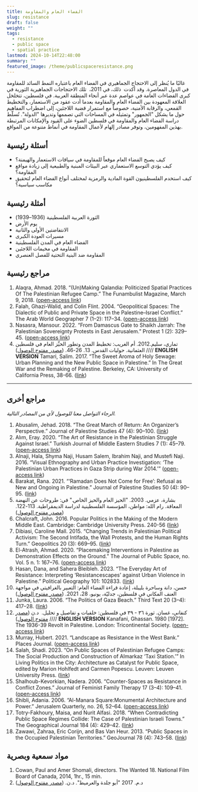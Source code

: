 ```yaml
---
title: الفضاء العام والمقاومة
slug: resistance
draft: false
weight: ""
tags:
  - resistance
  - public space
  - spatial practice
lastmod: 2024-10-14T22:48:00
summary: ""
featured_image: /theme/publicspaceresistance.png
---
```

غالبًا ما يُنظر إلى الاحتجاج الجماهيري في الفضاء العام باعتباره النمط السائد للمقاومة في الدول المعاصرة. وقد أكدت  ذلك، في 2011،  تلك الاحتجاجات الجماهيرية الثورية في كبرى الفضاءات العامة في عواصم عدة عبر أنحاء المنطقة العربية. في فلسطين، تتخلخل العلاقة المعهودة بين الفضاء العام والمقاومة بعدما أدت عقود من الاستعمار، والتخطيط القمعي، والرقابة الأمنية، خصوصاً مع استمرار قضية اللاجئين، إلى اضطراب المفاهيم حول ما يشكل "الجمهور" وتمثيله في المساحات التي تصممها وتديرها "الدولة". تُسلّط دراسة الفضاء العام والمقاومة في فلسطين الضوء على القيود والإمكانات المرتبطة بهذين المفهومين، وتوفر مصادر إلهام لأعمال المقاومة في أنماط متنوعة من المواقع.

## أسئلة رئيسية

- كيف يصبح الفضاء العام موقعاً للمقاومة في سياقات الاستعمار والهيمنة؟  
- كيف يؤدي التوسع الاستعماري عبر البيئات المبنية والطبيعية إلى زيادة مواقع المقاومة؟
- كيف استخدم الفلسطينيون القوة المادية والرمزية لمختلف أنواع الفضاء العام لتحقيق مكاسب سياسية؟

## أمثلة رئيسية

- الثورة العربية الفلسطينية (1936–1939)
- يوم الأرض
- الانتفاضتين الأولى والثانية
- مسيرات العودة الكبرى
- الفضاء العام في المدن الفلسطينية
- المقاومة في مخيمات اللاجئين
- المقاومة ضد البنية التحتية للفصل العنصري

## مراجع رئيسية

1. Alaqra, Ahmad. 2018. “(Un)Making Qalandia: Politicized Spatial Practices Of The Palestinian Refugee Camp.” The Funambulist Magazine, March 9, 2018. ([open-access link](https://thefunambulist.net/magazine/16-proletarian-fortresses/unmaking-qalandia-politicized-spatial-practices-palestinian-refugee-camp-ahmad-alaqra)) 
2. Falah, Ghazi-Walid, and Colin Flint. 2004. “Geopolitical Spaces: The Dialectic of Public and Private Space in the Palestine–Israel Conflict.” The Arab World Geographer 7 (1–2): 117–34. ([open-access link](https://www.researchgate.net/profile/Colin-Flint-3/publication/292692290_Geopolitical_spaces_The_dialectic_of_public_and_private_space_in_the_Palestine-Israel_conflict/links/58a2433daca272046aafe6bd/Geopolitical-spaces-The-dialectic-of-public-and-private-space-in-the-Palestine-Israel-conflict.pdf?_tp=eyJjb250ZXh0Ijp7ImZpcnN0UGFnZSI6InB1YmxpY2F0aW9uIiwicGFnZSI6InB1YmxpY2F0aW9uIn19))
3. Nasasra, Mansour. 2022. “From Damascus Gate to Shaikh Jarrah: The Palestinian Sovereignty Protests in East Jerusalem.” Protest 1 (2): 329–45. ([open-access link](https://brill.com/view/journals/prot/1/2/article-p329_006.xml))
4. تماري، سليم.2012. أم الغريب: تخطيط المدن وتطور الحيِّز العام في فلسطين العثمانية. حوليات القدس. 13. 26-46. ([مصدر مفتوح الوصول](https://store.palestine-studies.org/sites/default/files/hq-articles/11464.pdf)) //// **ENGLISH VERSION**
Tamari, Salim. 2017. “The Sweet Aroma of Holy Sewage: Urban Planning and the New Public Space in Palestine.” In The Great War and the Remaking of Palestine. Berkeley, CA: University of California Press, 38-66. ([link](https://www.ucpress.edu/book/9780520291263/the-great-war-and-the-remaking-of-palestine)) 

----------------------

## مراجع أخرى

*الرجاء التواصل معنا للوصول لأي من المصادر التالية.*

1. Abusalim, Jehad. 2018. “The Great March of Return: An Organizer’s Perspective.” Journal of Palestine Studies 47 (4): 90–100. ([link](https://www.tandfonline.com/doi/abs/10.1525/jps.2018.47.4.90))
2. Alım, Eray. 2020. “The Art of Resistance in the Palestinian Struggle Against Israel.” Turkish Journal of Middle Eastern Studies 7 (1): 45–79. ([open-access link](https://dergipark.org.tr/tr/download/article-file/1112140))
3. Alnaji, Hala, Shyma Naji, Husam Salem, Ibrahim Naji, and Mustefi Naji. 2016. “Visual Ethnography and Urban Practice Investigation: ‘The Palestinian Urban Practices in Gaza Strip during War 2014.’” ([open-access link](https://dadun.unav.edu/handle/10171/42256))
4. Barakat, Rana. 2021. “‘Ramadan Does Not Come for Free’: Refusal as New and Ongoing in Palestine.” Journal of Palestine Studies 50 (4): 90–95. ([link](https://www.tandfonline.com/doi/full/10.1080/0377919X.2021.1979376))
5. بشارة، عزمي. 2003. "الحيز العام والحيز الخاص." في: طروحات عن النهضة المعاقة. رام الله: مواطن، المؤسسة الفلسطينية لدراسة الديمقراطية. 113-122. ([مصدر مفتوح الوصول](https://muwatin.birzeit.edu/sites/default/files/publications/attachments/Azmi%20Bishara%20-%20Theses%20on%20a%20Deferred%20Awakening.pdf))
6. Chalcraft, John. 2016. Popular Politics in the Making of the Modern Middle East. Cambridge: Cambridge University Press. 240-56 ([link](https://www.cambridge.org/core/books/popular-politics-in-the-making-of-the-modern-middle-east/B257838D0E0216619D790D12058D70EF))
7. Dibiasi, Caroline Mall. 2015. “Changing Trends in Palestinian Political Activism: The Second Intifada, the Wall Protests, and the Human Rights Turn.” Geopolitics 20 (3): 669–95. ([link](https://www.tandfonline.com/doi/abs/10.1080/14650045.2015.1028028))
8. El-Atrash, Ahmad. 2020. “Placemaking Interventions in Palestine as Demonstration Effects on the Ground.” The Journal of Public Space, no. Vol. 5 n. 1: 167–76. ([open-access link](https://www.journalpublicspace.org/index.php/jps/article/view/1256/769))
9. Hasan, Dana, and Sahera Bleibleh. 2023. “The Everyday Art of Resistance: Interpreting ‘Resistancescapes’ against Urban Violence in Palestine.” Political Geography 101: 102833. ([link](https://www.sciencedirect.com/science/article/abs/pii/S0962629823000112))
10. حسن، دانة وساحرة بليبلة، إعادة قراءة الفضاء العام: التعبير بالغرافيتي في مواجهة العنف المكاني في فلسطين، جدليّة، يونيو، 28، 2021. ([مصدر مفتوح الوصول](https://www.jadaliyya.com/Details/43033)) 
11. Junka, Laura. 2006. “The Politics of Gaza Beach.” Third Text 20 (3–4): 417–28. ([link](https://www.tandfonline.com/doi/full/10.1080/09528820600855428))
12. كنفاني، غسان. ثورة ٣٦ - ٣٩ في فلسطين: خلفيات و تفاصيل و تحليل.  د.ن ([مصدر مفتوح الوصول](https://archive.org/details/36393/page/n1/mode/2up)) //// **ENGLISH VERSION** Kanafani, Ghassan. 1980 [1972]. The 1936-39 Revolt in Palestine. London: Tricontinental Society. ([open-access link](https://yplus.ps/wp-content/uploads/2021/01/Kanafani-Ghassan-The-1936-39-Revolt-in-Palestine.pdf))
13. Murray, Hubert. 2021. “Landscape as Resistance in the West Bank.” Places Journal. ([open-access link](https://placesjournal.org/article/battir-landscape-as-palestinian-resistance-in-the-west-bank))
14. Salah, Shadi. 2023. “On Public Spaces of Palestinian Refugee Camps: The Social Production and Construction of Almarkaz ‘Taxi Station.’” In Living Politics in the City: Architecture as Catalyst for Public Space, edited by Marion Hohlfedt and Carmen Popescu. Leuven: Leuven University Press. ([link](https://lup.be/products/168948)) 
15. Shalhoub-Kevorkian, Nadera. 2006. “Counter-Spaces as Resistance in Conflict Zones.” Journal of Feminist Family Therapy 17 (3–4): 109–41. ([open-access link](https://www.tandfonline.com/doi/pdf/10.1300/J086v17n03_07))
16. Shibli, Adania. 2006. “Al-Manara Square:Monumental Architecture and Power.” Jerusalem Quarterly, no. 26, 52–64. ([open-access link](https://www.palestine-studies.org/sites/default/files/jq-articles/26_shibli_1_0.pdf))
17. Totry-Fakhoury, Maisa, and Nurit Alfasi. 2018. “When Contradicting Public Space Regimes Collide: The Case of Palestinian Israeli Towns.” The Geographical Journal 184 (4): 429–42. ([link](https://rgs-ibg.onlinelibrary.wiley.com/doi/abs/10.1111/geoj.12265))
18. Zawawi, Zahraa, Eric Corijn, and Bas Van Heur. 2013. “Public Spaces in the Occupied Palestinian Territories.” GeoJournal 78 (4): 743–58. ([link](https://link.springer.com/article/10.1007/s10708-012-9463-9))

## مواد سمعية وبصرية

1. Cowan, Paul and Amer Shomali, directors. The Wanted 18. National Film Board of Canada, 2014, 1hr., 15 min. 
2. د.م. 2017 "أبو جلدة والعرميط". د.ن. ([مصدر مفتوح الوصول](https://abujildeh.com/))
